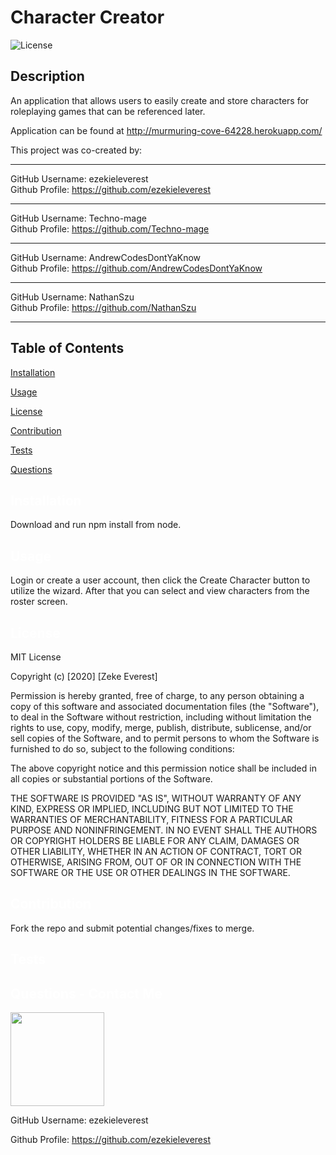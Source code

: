 # Character Creator
  ![License](https://img.shields.io/badge/License-MIT-yellow.svg)
  ## Description
  An application that allows users to easily create and store characters for roleplaying games that can be referenced later.

  Application can be found at http://murmuring-cove-64228.herokuapp.com/

  This project was co-created by:
  <hr>
  GitHub Username: ezekieleverest <br>Github Profile: <a href='https://github.com/ezekieleverest'>https://github.com/ezekieleverest</a>
  <hr>
  GitHub Username: Techno-mage <br>Github Profile: <a href='https://github.com/Techno-mage'>https://github.com/Techno-mage</a>
  <hr>
  GitHub Username: AndrewCodesDontYaKnow <br>Github Profile: <a href='https://github.com/AndrewCodesDontYaKnow'>https://github.com/AndrewCodesDontYaKnow</a>
  <hr>
  GitHub Username: NathanSzu <br>Github Profile: <a href='https://github.com/NathanSzu'>https://github.com/NathanSzu</a>
  <hr>
  
  ## Table of Contents

  <a href='#Installation'>Installation</a>

  <a href='#Usage'>Usage</a>

  <a href='#License'>License</a>

  <a href='#Contribution'>Contribution</a>

  <a href='#Tests'>Tests</a>

  <a href='#Questions'>Questions</a>

  ## <a id='Installation' style='color:white;'>Installation</a>
  Download and run npm install from node.

  ## <a id='Usage' style='color:white;'>Usage</a>
  Login or create a user account, then click the Create Character button to utilize the wizard. After that you can select and view characters from the roster screen.

  ## <a id='License' style='color:white;'>License</a>
  MIT License

Copyright (c) [2020] [Zeke Everest]

Permission is hereby granted, free of charge, to any person obtaining a copy of this software and associated documentation files (the "Software"), to deal in the Software without restriction, including without limitation the rights to use, copy, modify, merge, publish, distribute, sublicense, and/or sell copies of the Software, and to permit persons to whom the Software is furnished to do so, subject to the following conditions:

The above copyright notice and this permission notice shall be included in all copies or substantial portions of the Software.

 THE SOFTWARE IS PROVIDED "AS IS", WITHOUT WARRANTY OF ANY KIND, EXPRESS OR IMPLIED, INCLUDING BUT NOT LIMITED TO THE WARRANTIES OF MERCHANTABILITY, FITNESS FOR A PARTICULAR PURPOSE AND NONINFRINGEMENT. IN NO EVENT SHALL THE AUTHORS OR COPYRIGHT HOLDERS BE LIABLE FOR ANY CLAIM, DAMAGES OR OTHER LIABILITY, WHETHER IN AN ACTION OF CONTRACT, TORT OR OTHERWISE, ARISING FROM, OUT OF OR IN CONNECTION WITH THE SOFTWARE OR THE USE OR OTHER DEALINGS IN THE SOFTWARE.

  ## <a id='Contribution' style='color:white;'>Contribution</a>
  Fork the repo and submit potential changes/fixes to merge.

  ## <a id='Tests' style='color:white;'>Tests</a>
  

  ## <a id='Questions' style='color:white;'>Questions - Contact Me</a>
  <img style='width:150px' src='https://avatars0.githubusercontent.com/u/66106134?v=4'>

  GitHub Username: ezekieleverest

  Github Profile: <a href='https://github.com/ezekieleverest'>https://github.com/ezekieleverest</a>

  <!-- Email: zekejeverest@gmail.com -->

